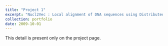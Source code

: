 ```yaml
---
title: "Project 1"
excerpt: "Nucl2Vec : Local alignment of DNA sequences using Distributed Vector Representation<br/><img src='/images/500x300.png'>"
collection: portfolio
date: 2009-10-01
---
```


This detail is present only on the project page.
